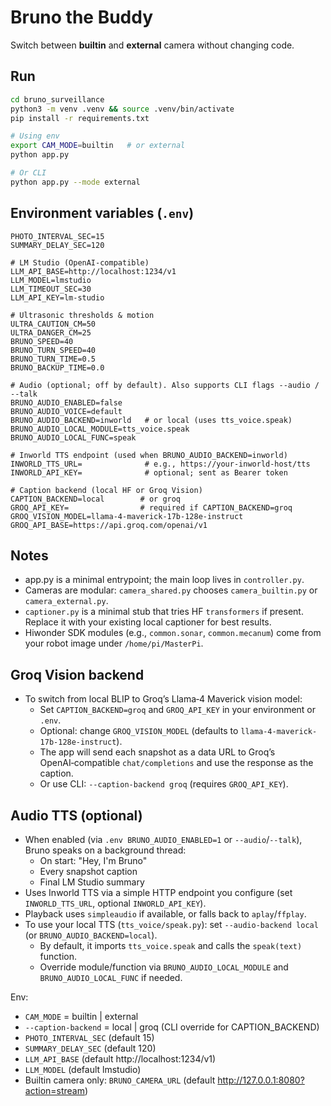 # Bruno the Buddy

Switch between **builtin** and **external** camera without changing code.

## Run
```bash
cd bruno_surveillance
python3 -m venv .venv && source .venv/bin/activate
pip install -r requirements.txt

# Using env
export CAM_MODE=builtin   # or external
python app.py

# Or CLI
python app.py --mode external
```

## Environment variables (`.env`)

```dotenv
PHOTO_INTERVAL_SEC=15
SUMMARY_DELAY_SEC=120

# LM Studio (OpenAI‑compatible)
LLM_API_BASE=http://localhost:1234/v1
LLM_MODEL=lmstudio
LLM_TIMEOUT_SEC=30
LLM_API_KEY=lm-studio

# Ultrasonic thresholds & motion
ULTRA_CAUTION_CM=50
ULTRA_DANGER_CM=25
BRUNO_SPEED=40
BRUNO_TURN_SPEED=40
BRUNO_TURN_TIME=0.5
BRUNO_BACKUP_TIME=0.0

# Audio (optional; off by default). Also supports CLI flags --audio / --talk
BRUNO_AUDIO_ENABLED=false
BRUNO_AUDIO_VOICE=default
BRUNO_AUDIO_BACKEND=inworld   # or local (uses tts_voice.speak)
BRUNO_AUDIO_LOCAL_MODULE=tts_voice.speak
BRUNO_AUDIO_LOCAL_FUNC=speak

# Inworld TTS endpoint (used when BRUNO_AUDIO_BACKEND=inworld)
INWORLD_TTS_URL=              # e.g., https://your-inworld-host/tts
INWORLD_API_KEY=              # optional; sent as Bearer token

# Caption backend (local HF or Groq Vision)
CAPTION_BACKEND=local        # or groq
GROQ_API_KEY=                # required if CAPTION_BACKEND=groq
GROQ_VISION_MODEL=llama-4-maverick-17b-128e-instruct
GROQ_API_BASE=https://api.groq.com/openai/v1
```

## Notes
- app.py is a minimal entrypoint; the main loop lives in `controller.py`.
- Cameras are modular: `camera_shared.py` chooses `camera_builtin.py` or `camera_external.py`.
- `captioner.py` is a minimal stub that tries HF `transformers` if present. Replace it with your existing local captioner for best results.
- Hiwonder SDK modules (e.g., `common.sonar`, `common.mecanum`) come from your robot image under `/home/pi/MasterPi`.

## Groq Vision backend
- To switch from local BLIP to Groq’s Llama‑4 Maverick vision model:
  - Set `CAPTION_BACKEND=groq` and `GROQ_API_KEY` in your environment or `.env`.
  - Optional: change `GROQ_VISION_MODEL` (defaults to `llama-4-maverick-17b-128e-instruct`).
  - The app will send each snapshot as a data URL to Groq’s OpenAI‑compatible `chat/completions` and use the response as the caption.
  - Or use CLI: `--caption-backend groq` (requires `GROQ_API_KEY`).

## Audio TTS (optional)
- When enabled (via `.env BRUNO_AUDIO_ENABLED=1` or `--audio`/`--talk`), Bruno speaks on a background thread:
  - On start: "Hey, I'm Bruno"
  - Every snapshot caption
  - Final LM Studio summary
- Uses Inworld TTS via a simple HTTP endpoint you configure (set `INWORLD_TTS_URL`, optional `INWORLD_API_KEY`).
- Playback uses `simpleaudio` if available, or falls back to `aplay`/`ffplay`.
- To use your local TTS (`tts_voice/speak.py`): set `--audio-backend local` (or `BRUNO_AUDIO_BACKEND=local`).
   - By default, it imports `tts_voice.speak` and calls the `speak(text)` function.
   - Override module/function via `BRUNO_AUDIO_LOCAL_MODULE` and `BRUNO_AUDIO_LOCAL_FUNC` if needed.

Env:
- `CAM_MODE` = builtin | external
- `--caption-backend` = local | groq (CLI override for CAPTION_BACKEND)
- `PHOTO_INTERVAL_SEC` (default 15)
- `SUMMARY_DELAY_SEC` (default 120)
- `LLM_API_BASE` (default http://localhost:1234/v1)
- `LLM_MODEL` (default lmstudio)
- Builtin camera only: `BRUNO_CAMERA_URL` (default http://127.0.0.1:8080?action=stream)
